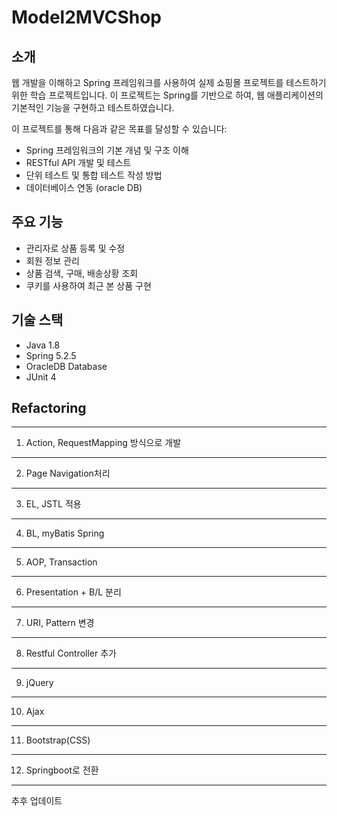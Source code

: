 # Model2MVCShop

## 소개
웹 개발을 이해하고 Spring 프레임워크를 사용하여 실제 쇼핑몰 프로젝트를 테스트하기 위한 학습 프로젝트입니다. 이 프로젝트는 Spring를 기반으로 하여, 웹 애플리케이션의 기본적인 기능을 구현하고 테스트하였습니다.

이 프로젝트를 통해 다음과 같은 목표를 달성할 수 있습니다:

* Spring 프레임워크의 기본 개념 및 구조 이해
* RESTful API 개발 및 테스트
* 단위 테스트 및 통합 테스트 작성 방법
* 데이터베이스 연동 (oracle DB)
  
## 주요 기능
* 관리자로 상품 등록 및 수정
* 회원 정보 관리
* 상품 검색, 구매, 배송상황 조회
* 쿠키를 사용하여 최근 본 상품 구현

## 기술 스택
* Java 1.8
* Spring 5.2.5
* OracleDB Database
* JUnit 4

## Refactoring
-------------------------------------------------
1. Action, RequestMapping 방식으로 개발


------------------------------------------------
2. Page Navigation처리


------------------------------------------------
3. EL, JSTL 적용


-----------------------------------------------
4. BL, myBatis Spring


-----------------------------------------------
5. AOP, Transaction


-----------------------------------------------
6. Presentation + B/L 분리


-----------------------------------------------
7. URI, Pattern 변경


-----------------------------------------------
8. Restful Controller 추가


-----------------------------------------------
9. jQuery


-----------------------------------------------
10. Ajax


-----------------------------------------------
11. Bootstrap(CSS)


-----------------------------------------------
12. Springboot로 전환


-----------------------------------------------

추후 업데이트
